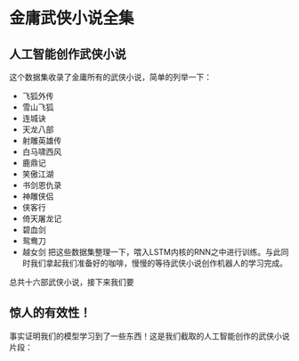 # 金庸武侠小说全集

## 人工智能创作武侠小说
这个数据集收录了金庸所有的武侠小说，简单的列举一下：

* 飞狐外传
* 雪山飞狐
* 连城诀
* 天龙八部
* 射雕英雄传
* 白马啸西风
* 鹿鼎记
* 笑傲江湖
* 书剑恩仇录
* 神雕侠侣
* 侠客行
* 倚天屠龙记
* 碧血剑
* 鸳鸯刀
* 越女剑
把这些数据集整理一下，喂入LSTM内核的RNN之中进行训练。与此同时我们拿起我们准备好的咖啡，慢慢的等待武侠小说创作机器人的学习完成。

总共十六部武侠小说，接下来我们要
## 惊人的有效性！

事实证明我们的模型学习到了一些东西！这是我们截取的人工智能创作的武侠小说片段：
